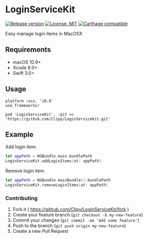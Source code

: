 # LoginServiceKit
[![Release version](https://img.shields.io/github/release/Clipy/LoginServiceKit.svg)]()
[![License: MIT](https://img.shields.io/github/license/Clipy/LoginServiceKit.svg)](https://github.com/Clipy/LoginServiceKit/blob/master/LICENSE)
[![Carthage compatible](https://img.shields.io/badge/Carthage-compatible-4BC51D.svg?style=flat)](https://github.com/Carthage/Carthage)

Easy manage login items in MacOSX

## Requirements
- macOS 10.9+
- Xcode 8.0+
- Swift 3.0+

## Usage
```
platform :osx, '10.9'
use_frameworks!

pod 'LoginServiceKit', :git => 'https://github.com/Clipy/LoginServiceKit.git'
```

## Example
Add login item.

```swift
let appPath = NSBundle.main.bundlePath
LoginServiceKit.addLoginItems(at: appPath)
```

Remove login item.
```swift
let appPath = NSBundle.mainBundle().bundlePath
LoginServiceKit.removeLoginItems(at: appPath)
```

### Contributing
1. Fork it ( https://github.com/Clipy/LoginServiceKit/fork )
2. Create your feature branch (`git checkout -b my-new-feature`)
3. Commit your changes (`git commit -am 'Add some feature'`)
4. Push to the branch (`git push origin my-new-feature`)
5. Create a new Pull Request
